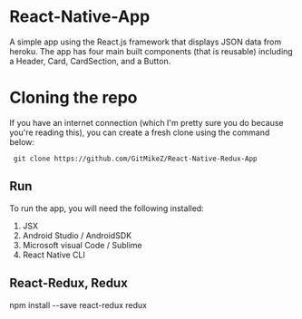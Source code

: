# React-Native-App

A simple app using the React.js framework that displays JSON data from heroku.
The app has four main built components (that is reusable) including a Header, Card, CardSection, and a Button.

# Cloning the repo

If you have an internet connection (which I'm pretty sure you do because you're reading this), you can create a
fresh clone using the command below:

<pre><code> git clone https://github.com/GitMikeZ/React-Native-Redux-App</code></pre>

## Run

To run the app, you will need the following installed:

1. JSX
2. Android Studio / AndroidSDK
3. Microsoft visual Code / Sublime
4. React Native CLI

## React-Redux, Redux

npm install --save react-redux redux


